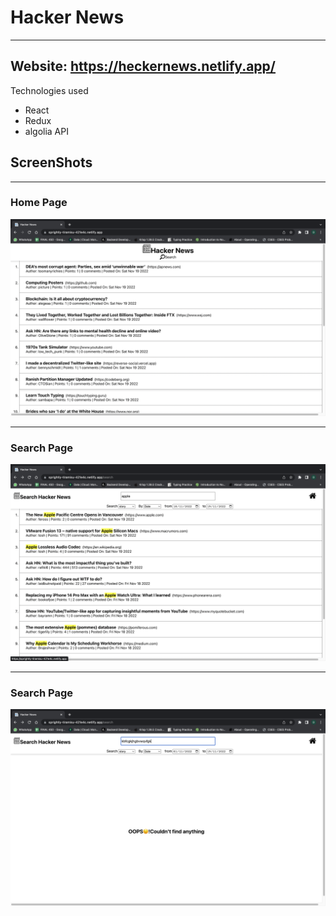 # Hacker News
___

## Website: https://heckernews.netlify.app/
Technologies used 
- React
- Redux
- algolia API
## ScreenShots

---
### Home Page
<img src='./screenshots/output1.png'/>

---

### Search Page
<img src='./screenshots/output2.png'>

---

### Search Page
<img src='./screenshots/output3.png'>
